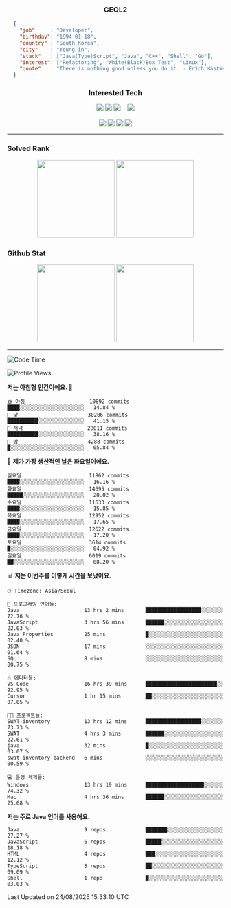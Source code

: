 <div align="center">

  ### GEOL2
</div>

```json
  {
    "job"     : "Developer",
    "birthday": "1994-01-18",
    "country" : "South Korea",
    "city"    : "Young-in",
    "stack"   : ["Java(Type)Script", "Java", "C++", "Shell", "Go"],
    "interest": ["Refactoring", "White(Black)Box Test", "Linux"], 
    "quote"   : "There is nothing good unless you do it. - Erich Kästner"
  }
  ```
  
<div align="center">
  
  ### Interested Tech
  
  <!-- <img src="https://img.shields.io/badge/Laravel-F05340?style=flat-square&logo=Laravel&logoColor=white"> -->
  <img src="https://img.shields.io/badge/SpringBoot-6DB33F?style=flat-square&logo=SpringBoot&logoColor=white">
  <!-- <img src="https://img.shields.io/badge/-NestJs-ea2845?style=flat-square&logo=nestjs&logoColor=white"> -->
  <!-- <img src="https://img.shields.io/badge/Express-000000?style=flat-square&logo=Express&logoColor=white"> -->
  <!-- <img src="https://img.shields.io/badge/Three.js-000000?style=flat-square&logo=Three.js&logoColor=white"> -->
  <img src="https://img.shields.io/badge/React-61DAFB?style=flat-square&logo=React&logoColor=black">
  <!-- <img src="https://img.shields.io/badge/next.js-000000?style=flat-square&logo=nextdotjs&logoColor=white"> -->
  <img src="https://img.shields.io/badge/OpenAI-%23412991?style=flat-square&logo=openai&logoColor=white">
  &nbsp;&nbsp;
  <!-- <br><br> -->
  
  <img src="https://img.shields.io/badge/junit-%23E33332?style=flat-square&logo=junit5&logoColor=white">
  <!-- <img src="https://img.shields.io/badge/Jest-323330?style=flat-square&logo=Jest&logoColor=white"> -->
  <br><br>
  
  <img src="https://img.shields.io/badge/Java-ED8B00?style=flat-square&logo=openjdk&logoColor=white">
  <img src="https://img.shields.io/badge/JavaScript-F7DF1E?style=flat-square&logo=JavaScript&logoColor=black">
  <img src="https://img.shields.io/badge/TypeScript-007acc?style=flat-square&logo=TypeScript&logoColor=black">
  <img src="https://img.shields.io/badge/Go-00ADD8?logo=Go&logoColor=white&style=flat-square">
  <!-- <img src="https://img.shields.io/badge/MySQL-4479A1?style=flat-square&logo=mysql&logoColor=white"><br> -->

</div>

------------

  ### Solved Rank
  
  <div align="center">
    <img height="180em" src="https://mazassumnida.wtf/api/v2/generate_badge?boj=geol2">
    <img height="180em" src="https://leetcard.jacoblin.cool/Geol2?theme=light&font=Gugi&border=0&radius=20">
  </div>
  
  ### Github Stat 
  <div align="center">
    <img height="180em" src="https://github-readme-stats-omega-five-90.vercel.app/api/?username=geol2&show_icons=true&theme=dark">
    <img height="180em" src="https://github-readme-stats-omega-five-90.vercel.app/api/top-langs/?username=geol2&show_icons=true&hide=cmake,EJS,css,scss,html,VUE&layout=compact&theme=dark&exclude_repo=raspi-web&count_private=true&langs_count=10">
  </div>
  
------------

  <!--START_SECTION:waka-->
![Code Time](http://img.shields.io/badge/Code%20Time-4%2C309%20hrs%2046%20mins-blue)

![Profile Views](http://img.shields.io/badge/Profile%20Views-1-blue)

**저는 아침형 인간이에요. 🐤** 

```text
🌞 아침                     10892 commits       ████░░░░░░░░░░░░░░░░░░░░░   14.84 % 
🌆 낮　                     30206 commits       ██████████░░░░░░░░░░░░░░░   41.15 % 
🌃 저녁                     28011 commits       ██████████░░░░░░░░░░░░░░░   38.16 % 
🌙 밤　                     4288 commits        █░░░░░░░░░░░░░░░░░░░░░░░░   05.84 % 
```
📅 **제가 가장 생산적인 날은 화요일이에요.** 

```text
월요일                      11862 commits       ████░░░░░░░░░░░░░░░░░░░░░   16.16 % 
화요일                      14695 commits       █████░░░░░░░░░░░░░░░░░░░░   20.02 % 
수요일                      11633 commits       ████░░░░░░░░░░░░░░░░░░░░░   15.85 % 
목요일                      12952 commits       ████░░░░░░░░░░░░░░░░░░░░░   17.65 % 
금요일                      12622 commits       ████░░░░░░░░░░░░░░░░░░░░░   17.20 % 
토요일                      3614 commits        █░░░░░░░░░░░░░░░░░░░░░░░░   04.92 % 
일요일                      6019 commits        ██░░░░░░░░░░░░░░░░░░░░░░░   08.20 % 
```


📊 **저는 이번주를 이렇게 시간을 보냈어요.** 

```text
🕑︎ Timezone: Asia/Seoul

💬 프로그래밍 언어들: 
Java                     13 hrs 2 mins       ██████████████████░░░░░░░   72.76 % 
JavaScript               3 hrs 56 mins       ██████░░░░░░░░░░░░░░░░░░░   22.03 % 
Java Properties          25 mins             █░░░░░░░░░░░░░░░░░░░░░░░░   02.40 % 
JSON                     17 mins             ░░░░░░░░░░░░░░░░░░░░░░░░░   01.64 % 
SQL                      8 mins              ░░░░░░░░░░░░░░░░░░░░░░░░░   00.75 % 

🔥 에디터들: 
VS Code                  16 hrs 39 mins      ███████████████████████░░   92.95 % 
Cursor                   1 hr 15 mins        ██░░░░░░░░░░░░░░░░░░░░░░░   07.05 % 

🐱‍💻 프로젝트들: 
SWAT-inventory           13 hrs 12 mins      ██████████████████░░░░░░░   73.73 % 
SWAT                     4 hrs 3 mins        ██████░░░░░░░░░░░░░░░░░░░   22.61 % 
java                     32 mins             █░░░░░░░░░░░░░░░░░░░░░░░░   03.07 % 
swat-inventory-backend   6 mins              ░░░░░░░░░░░░░░░░░░░░░░░░░   00.59 % 

💻 운영 체제들: 
Windows                  13 hrs 19 mins      ███████████████████░░░░░░   74.32 % 
Mac                      4 hrs 36 mins       ██████░░░░░░░░░░░░░░░░░░░   25.68 % 
```

**저는 주로 Java 언어를 사용해요.** 

```text
Java                     9 repos             ███████░░░░░░░░░░░░░░░░░░   27.27 % 
JavaScript               6 repos             █████░░░░░░░░░░░░░░░░░░░░   18.18 % 
HTML                     4 repos             ███░░░░░░░░░░░░░░░░░░░░░░   12.12 % 
TypeScript               3 repos             ██░░░░░░░░░░░░░░░░░░░░░░░   09.09 % 
Shell                    1 repo              █░░░░░░░░░░░░░░░░░░░░░░░░   03.03 % 
```




 Last Updated on 24/08/2025 15:33:10 UTC
<!--END_SECTION:waka-->

<div align="center">
  
  <!-- [![Hits](https://hits.seeyoufarm.com/api/count/incr/badge.svg?url=https%3A%2F%2Fgithub.com%2Fgeol2&count_bg=%2379C83D&title_bg=%23555555&icon=myspace.svg&icon_color=%23E7E7E7&title=hits&edge_flat=false)](https://hits.seeyoufarm.com) -->
  
</div>

<!--
**Geol2/Geol2** is a ✨ _special_ ✨ repository because its `README.md` (this file) appears on your GitHub profile.

Here are some ideas to get you started:
- 🔭 I’m currently working on ...
- 🌱 I’m currently learning ...
- 👯 I’m looking to collaborate on ...
- 🤔 I’m looking for help with ...
- 💬 Ask me about ...
- 📫 How to reach me: ...
- 😄 Pronouns: ...
- ⚡ Fun fact: ...
-->
